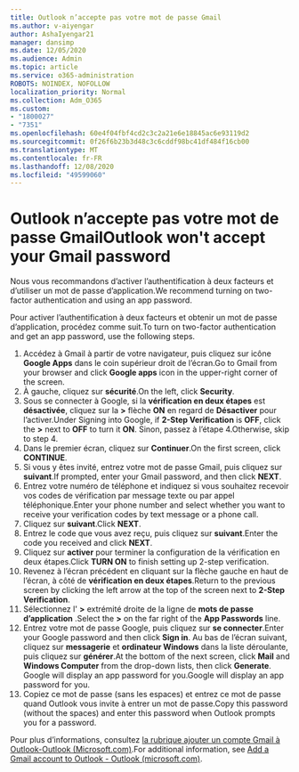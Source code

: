 ```yaml
---
title: Outlook n’accepte pas votre mot de passe Gmail
ms.author: v-aiyengar
author: AshaIyengar21
manager: dansimp
ms.date: 12/05/2020
ms.audience: Admin
ms.topic: article
ms.service: o365-administration
ROBOTS: NOINDEX, NOFOLLOW
localization_priority: Normal
ms.collection: Adm_O365
ms.custom:
- "1800027"
- "7351"
ms.openlocfilehash: 60e4f04fbf4cd2c3c2a21e6e18845ac6e93119d2
ms.sourcegitcommit: 0f26f6b23b3d48c3c6cddf98bc41df484f16cb00
ms.translationtype: MT
ms.contentlocale: fr-FR
ms.lasthandoff: 12/08/2020
ms.locfileid: "49599060"
---
```

# <a name="outlook-wont-accept-your-gmail-password"></a><span data-ttu-id="a1484-102">Outlook n’accepte pas votre mot de passe Gmail</span><span class="sxs-lookup"><span data-stu-id="a1484-102">Outlook won't accept your Gmail password</span></span>

<span data-ttu-id="a1484-103">Nous vous recommandons d’activer l’authentification à deux facteurs et d’utiliser un mot de passe d’application.</span><span class="sxs-lookup"><span data-stu-id="a1484-103">We recommend turning on two-factor authentication and using an app password.</span></span>

<span data-ttu-id="a1484-104">Pour activer l’authentification à deux facteurs et obtenir un mot de passe d’application, procédez comme suit.</span><span class="sxs-lookup"><span data-stu-id="a1484-104">To turn on two-factor authentication and get an app password, use the following steps.</span></span>

1. <span data-ttu-id="a1484-105">Accédez à Gmail à partir de votre navigateur, puis cliquez sur icône **Google Apps** dans le coin supérieur droit de l’écran.</span><span class="sxs-lookup"><span data-stu-id="a1484-105">Go to Gmail from your browser and click **Google apps** icon in the upper-right corner of the screen.</span></span>
1. <span data-ttu-id="a1484-106">À gauche, cliquez sur **sécurité**.</span><span class="sxs-lookup"><span data-stu-id="a1484-106">On the left, click **Security**.</span></span>
1. <span data-ttu-id="a1484-107">Sous se connecter à Google, si la **vérification en deux étapes** est **désactivée**, cliquez sur la **>** flèche **ON** en regard de **Désactiver** pour l’activer.</span><span class="sxs-lookup"><span data-stu-id="a1484-107">Under Signing into Google, if **2-Step Verification** is **OFF**, click the **>** next to **OFF** to turn it **ON**.</span></span> <span data-ttu-id="a1484-108">Sinon, passez à l’étape 4.</span><span class="sxs-lookup"><span data-stu-id="a1484-108">Otherwise, skip to step 4.</span></span>
1. <span data-ttu-id="a1484-109">Dans le premier écran, cliquez sur **Continuer**.</span><span class="sxs-lookup"><span data-stu-id="a1484-109">On the first screen, click **CONTINUE**.</span></span>
1. <span data-ttu-id="a1484-110">Si vous y êtes invité, entrez votre mot de passe Gmail, puis cliquez sur **suivant**.</span><span class="sxs-lookup"><span data-stu-id="a1484-110">If prompted, enter your Gmail password, and then click **NEXT**.</span></span>
1. <span data-ttu-id="a1484-111">Entrez votre numéro de téléphone et indiquez si vous souhaitez recevoir vos codes de vérification par message texte ou par appel téléphonique.</span><span class="sxs-lookup"><span data-stu-id="a1484-111">Enter your phone number and select whether you want to receive your verification codes by text message or a phone call.</span></span>
1. <span data-ttu-id="a1484-112">Cliquez sur **suivant**.</span><span class="sxs-lookup"><span data-stu-id="a1484-112">Click **NEXT**.</span></span>
1. <span data-ttu-id="a1484-113">Entrez le code que vous avez reçu, puis cliquez sur **suivant**.</span><span class="sxs-lookup"><span data-stu-id="a1484-113">Enter the code you received and click **NEXT**.</span></span>
1. <span data-ttu-id="a1484-114">Cliquez sur **activer** pour terminer la configuration de la vérification en deux étapes.</span><span class="sxs-lookup"><span data-stu-id="a1484-114">Click **TURN ON** to finish setting up 2-step verification.</span></span>
1. <span data-ttu-id="a1484-115">Revenez à l’écran précédent en cliquant sur la flèche gauche en haut de l’écran, à côté de **vérification en deux étapes**.</span><span class="sxs-lookup"><span data-stu-id="a1484-115">Return to the previous screen by clicking the left arrow at the top of the screen next to **2-Step Verification**.</span></span>
1. <span data-ttu-id="a1484-116">Sélectionnez l' **>** extrémité droite de la ligne de **mots de passe d’application** .</span><span class="sxs-lookup"><span data-stu-id="a1484-116">Select the **>** on the far right of the **App Passwords** line.</span></span>
1. <span data-ttu-id="a1484-117">Entrez votre mot de passe Google, puis cliquez sur **se connecter**.</span><span class="sxs-lookup"><span data-stu-id="a1484-117">Enter your Google password and then click **Sign in**.</span></span> <span data-ttu-id="a1484-118">Au bas de l’écran suivant, cliquez sur **messagerie** et **ordinateur Windows** dans la liste déroulante, puis cliquez sur **générer**.</span><span class="sxs-lookup"><span data-stu-id="a1484-118">At the bottom of the next screen, click **Mail** and **Windows Computer** from the drop-down lists, then click **Generate**.</span></span>
<span data-ttu-id="a1484-119">Google will display an app password for you.</span><span class="sxs-lookup"><span data-stu-id="a1484-119">Google will display an app password for you.</span></span> 
13. <span data-ttu-id="a1484-120">Copiez ce mot de passe (sans les espaces) et entrez ce mot de passe quand Outlook vous invite à entrer un mot de passe.</span><span class="sxs-lookup"><span data-stu-id="a1484-120">Copy this password (without the spaces) and enter this password when Outlook prompts you for a password.</span></span>

<span data-ttu-id="a1484-121">Pour plus d’informations, consultez [la rubrique ajouter un compte Gmail à Outlook-Outlook (Microsoft.com)](https://support.microsoft.com/office/add-a-gmail-account-to-outlook-70191667-9c52-4581-990e-e30318c2c081).</span><span class="sxs-lookup"><span data-stu-id="a1484-121">For additional information, see [Add a Gmail account to Outlook - Outlook (microsoft.com)](https://support.microsoft.com/office/add-a-gmail-account-to-outlook-70191667-9c52-4581-990e-e30318c2c081).</span></span>
